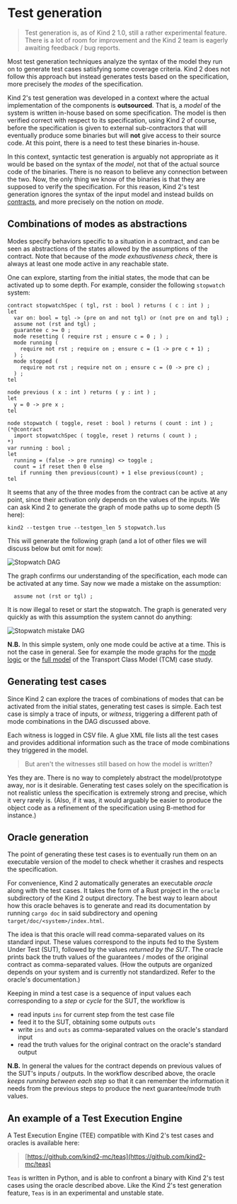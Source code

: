 # Test generation


> Test generation is, as of Kind 2 1.0, still a rather experimental feature.
> There is a lot of room for improvement and the Kind 2 team is eagerly
> awaiting feedback / bug reports.


Most test generation techniques analyze the syntax of the model they run on to
generate test cases satisfying some coverage criteria. Kind 2 does not follow
this approach but instead generates tests based on the specification, more
precisely the *modes* of the specification.

Kind 2's test generation was developed in a context where the actual
implementation of the components is **outsourced**. That is, a *model* of the
system is written in-house based on some specification. The model is then
verified correct with respect to its specification, using Kind 2 of course,
before the specification is given to external sub-contractors that will
eventually produce some binaries but will **not** give access to their source
code. At this point, there is a need to test these binaries in-house.

In this context, syntactic test generation is arguably not appropriate as it
would be based on the syntax of the *model*, not that of the actual source code
of the binaries. There is no reason to believe any connection between the two.
Now, the only thing we know of the binaries is that they are supposed to
verify the specification. For this reason, Kind 2's test generation ignores
the syntax of the input model and instead builds on
[contracts](./../9_other/2_contract_semantics.md#contract-semantics), and more precisely on the
notion on *mode*.


## Combinations of modes as abstractions


Modes specify behaviors specific to a situation in a contract, and can be seen
as abstractions of the states allowed by the assumptions of the contract. Note
that because of the *mode exhaustiveness check*, there is always at least one
mode active in any reachable state.

One can explore, starting from the initial states, the mode that can be
activated up to some depth. For example, consider the following `stopwatch`
system:

```
contract stopwatchSpec ( tgl, rst : bool ) returns ( c : int ) ;
let
  var on: bool = tgl -> (pre on and not tgl) or (not pre on and tgl) ;
  assume not (rst and tgl) ;
  guarantee c >= 0 ;
  mode resetting ( require rst ; ensure c = 0 ; ) ;
  mode running (
    require not rst ; require on ; ensure c = (1 -> pre c + 1) ;
  ) ;
  mode stopped (
    require not rst ; require not on ; ensure c = (0 -> pre c) ;
  ) ;
tel

node previous ( x : int ) returns ( y : int ) ;
let
  y = 0 -> pre x ;
tel

node stopwatch ( toggle, reset : bool ) returns ( count : int ) ;
(*@contract
  import stopwatchSpec ( toggle, reset ) returns ( count ) ;
*)
var running : bool ;
let
  running = (false -> pre running) <> toggle ;
  count = if reset then 0 else
    if running then previous(count) + 1 else previous(count) ;
tel
```

It seems that any of the three modes from the contract can be active at any
point, since their activation only depends on the values of the inputs. We can
ask Kind 2 to generate the graph of mode paths up to some depth (5 here):

```
kind2 --testgen true --testgen_len 5 stopwatch.lus
```

This will generate the following graph (and a lot of other files we will
discuss below but omit for now):

![Stopwatch DAG](./3_stopwatch_1.png)

The graph confirms our understanding of the specification, each mode can be
activated at any time. Say now we made a mistake on the assumption:

```
  assume not (rst or tgl) ;
```

It is now illegal to reset or start the stopwatch. The graph is generated very
quickly as with this assumption the system cannot do anything:

![Stopwatch mistake DAG](./3_stopwatch_2.png)

**N.B.** In this simple system, only one mode could be active at a time. This
is not the case in general. See for example the mode graphs for the [mode logic](https://github.com/kind2-mc/cocospec_tcm_experiments/blob/master/graphs/MODE_LOGIC/dot.pdf)
or the [full model](https://github.com/kind2-mc/cocospec_tcm_experiments/blob/master/graphs/Mode_plus_Longitudinal/dot.pdf)
of the Transport Class Model (TCM) case study.



## Generating test cases

Since Kind 2 can explore the traces of combinations of modes that can be
activated from the initial states, generating test cases is simple. Each test
case is simply a trace of inputs, or *witness*, triggering a different path of
mode combinations in the DAG discussed above.

Each witness is logged in CSV file. A glue XML file lists all the test cases
and provides additional information such as the trace of mode combinations they
triggered in the model.

> But aren't the witnesses still based on how the model is written?

Yes they are. There is no way to completely abstract the model/prototype away,
nor is it desirable. Generating test cases solely on the specification is not
realistic unless the specification is extremely strong and precise, which it
very rarely is. (Also, if it was, it would arguably be easier to produce
the object code as a refinement of the specification using B-method for
instance.)



## Oracle generation

The point of generating these test cases is to eventually run them on an
executable version of the model to check whether it crashes and respects the
specification.

For convenience, Kind 2 automatically generates an executable *oracle* along
with the test cases. It takes the form of a Rust project in the `oracle`
subdirectory of the Kind 2 output directory. The best way to learn about how
this oracle behaves is to generate and read its documentation by running
`cargo doc` in said subdirectory and opening `target/doc/<system>/index.html`.

The idea is that this oracle will read comma-separated values on its standard
input. These values correspond to the inputs fed to the System Under Test
(SUT), followed by the values *returned by the SUT*. The oracle prints back
the truth values of the guarantees / modes of the original contract as
comma-separated values. (How the outputs are organized depends on your system
and is currently not standardized. Refer to the oracle's documentation.)

Keeping in mind a test case is a sequence of input values each corresponding to
a *step* or *cycle* for the SUT, the workflow is

* read inputs `ins` for current step from the test case file
* feed it to the SUT, obtaining some outputs `outs`
* write `ins` and `outs` as comma-separated values on the oracle's standard
  input
* read the truth values for the original contract on the oracle's standard
  output

**N.B.** In general the values for the contract depends on previous values
of the SUT's inputs / outputs. In the workflow described above, the oracle
*keeps running between each step* so that it can remember the information it
needs from the previous steps to produce the next guarantee/mode truth values.


## An example of a Test Execution Engine

A Test Execution Engine (TEE) compatible with Kind 2's test cases and oracles
is available here:

> [https://github.com/kind2-mc/teas](https://github.com/kind2-mc/teas)

`Teas` is written in Python, and is able to confront a binary with Kind 2's
test cases using the oracle described above. Like the Kind 2's test generation
feature, `Teas` is in an experimental and unstable state.
